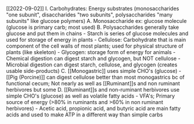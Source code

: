 [[2022-09-02]]
I. Carbohydrates: Energy substrates (monosaccharides "one subunit", disaccharides "two subunits", polysaccharides "many subunits" like glucose polymers)
	A. Monosaccharide ex: glucose molecule (glucose is primary carb; most used)
	B. Polysaccharides generally take glucose and put them in chains 
		- Starch is series of glucose molecules and used for storage of energy in plants
		- Cellulose: Carbohydrate that is main component of the cell walls of most plants; used for physical structure of plants (like skeleton)
		- Glycogen: storage form of energy for animals
		- Chemical digestion can digest starch and glycogen, but NOT cellulose
		- Microbial digestion can digest starch, cellulose, and glycogen (creates usable side-products)
	C. [[Monogastric]] uses simple CHO's (glucose)
		- [[Pig (Porcine)]] can digest cellulose better than most monogastrics bc of functional cecum; Not nearly as well as [[Ruminant]]s and non ruminant herbivores but some
	D. [[Ruminant]]s and non-ruminant herbivores use simple CHO's (glucose) as well as volatile fatty acids 
		- VFA's; Primary source of energy (>80% in ruminants and >60% in non ruminant herbivores)
		- Acetic acid, propionic acid, and butyric acid are main fatty acids and used to make ATP in a different way than simple carbs
